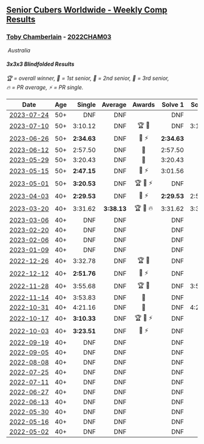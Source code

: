 <style>table {white-space: nowrap;}</style>
<link rel="stylesheet" type="text/css" href="/scw-comp/css/flags.css" />

## [Senior Cubers Worldwide - Weekly Comp Results](/scw-comp/results/)
### [Toby Chamberlain](README.md) - [2022CHAM03](https://www.worldcubeassociation.org/persons/2022CHAM03?event=333bf)

<i class="flag flag-AU" />&nbsp;Australia

#### 3x3x3 Blindfolded Results

<span style="white-space: nowrap;">🏆 = overall winner</span>, <span style="white-space: nowrap;">🥇 = 1st senior</span>, <span style="white-space: nowrap;">🥈 = 2nd senior</span>, <span style="white-space: nowrap;">🥉 = 3rd senior</span>, <span style="white-space: nowrap;">🔥 = PR average</span>, <span style="white-space: nowrap;">⚡ = PR single</span>.

| Date | Age | Single | Average | Awards | Solve 1 | Solve 2 | Solve 3 | Video |
| :--: | :--: | --: | --: | :--: | --: | --: | --: | :-- |
| [2023-07-24](../../results/2023-07-24/333bf.md) | 50+ | DNF | DNF |  | DNF | DNF | DNF | [Desktop](https://www.facebook.com/events/811904560530618/permalink/817923159928758) / [Mobile](https://m.facebook.com/events/811904560530618?view=permalink&id=817923159928758) |
| [2023-07-10](../../results/2023-07-10/333bf.md) | 50+ | 3:10.12 | DNF | 🏆 🥇 | DNF | 3:10.12 | DNF | [Desktop](https://www.facebook.com/events/267491525977865/permalink/273868022006882) / [Mobile](https://m.facebook.com/events/267491525977865?view=permalink&id=273868022006882) |
| [2023-06-26](../../results/2023-06-26/333bf.md) | 50+ | **2:34.63** | DNF | 🥈 ⚡ | **2:34.63** | DNF | 2:52.88 | [Desktop](https://www.facebook.com/events/1347875969094200/permalink/1354860868395710) / [Mobile](https://m.facebook.com/events/1347875969094200?view=permalink&id=1354860868395710) |
| [2023-06-12](../../results/2023-06-12/333bf.md) | 50+ | 2:57.50 | DNF | 🥈 | 2:57.50 | DNF | DNF | [Desktop](https://www.facebook.com/events/1215614055818994/permalink/1221953415185058) / [Mobile](https://m.facebook.com/events/1215614055818994?view=permalink&id=1221953415185058) |
| [2023-05-29](../../results/2023-05-29/333bf.md) | 50+ | 3:20.43 | DNF | 🥇 | 3:20.43 | DNF | DNF | [Desktop](https://www.facebook.com/events/1006326390733395/permalink/1009928270373207) / [Mobile](https://m.facebook.com/events/1006326390733395?view=permalink&id=1009928270373207) |
| [2023-05-15](../../results/2023-05-15/333bf.md) | 50+ | **2:47.15** | DNF | 🥈 ⚡ | 3:01.56 | DNF | **2:47.15** | [Desktop](https://www.facebook.com/events/179341611736618/permalink/187088357628610) / [Mobile](https://m.facebook.com/events/179341611736618?view=permalink&id=187088357628610) |
| [2023-05-01](../../results/2023-05-01/333bf.md) | 50+ | **3:20.53** | DNF | 🏆 🥇 ⚡ | DNF | DNF | **3:20.53** | [Desktop](https://www.facebook.com/events/542713531136099/permalink/548762303864555) / [Mobile](https://m.facebook.com/events/542713531136099?view=permalink&id=548762303864555) |
| [2023-04-03](../../results/2023-04-03/333bf.md) | 40+ | **2:29.53** | DNF | 🥈 ⚡ | **2:29.53** | 2:59.24 | DNF | [Desktop](https://www.facebook.com/events/6012958745461099/permalink/6051977718225868) / [Mobile](https://m.facebook.com/events/6012958745461099?view=permalink&id=6051977718225868) |
| [2023-03-20](../../results/2023-03-20/333bf.md) | 40+ | 3:31.62 | **3:38.13** | 🏆 🥇 🔥 | 3:31.62 | 3:39.13 | 3:43.65 | [Desktop](https://www.facebook.com/events/2297382030433675/permalink/2304411433064068) / [Mobile](https://m.facebook.com/events/2297382030433675?view=permalink&id=2304411433064068) |
| [2023-03-06](../../results/2023-03-06/333bf.md) | 40+ | DNF | DNF |  | DNF | DNF | DNF | [Desktop](https://www.facebook.com/events/1159591751416893/permalink/1165602610815807) / [Mobile](https://m.facebook.com/events/1159591751416893?view=permalink&id=1165602610815807) |
| [2023-02-20](../../results/2023-02-20/333bf.md) | 40+ | DNF | DNF |  | DNF | DNF | DNF | [Desktop](https://www.facebook.com/events/3356785791203879/permalink/3365076537041471) / [Mobile](https://m.facebook.com/events/3356785791203879?view=permalink&id=3365076537041471) |
| [2023-02-06](../../results/2023-02-06/333bf.md) | 40+ | DNF | DNF |  | DNF | DNF | DNF | [Desktop](https://www.facebook.com/events/1402762647128043/permalink/1409322966472011) / [Mobile](https://m.facebook.com/events/1402762647128043?view=permalink&id=1409322966472011) |
| [2023-01-09](../../results/2023-01-09/333bf.md) | 40+ | DNF | DNF |  | DNF | DNF | DNF | [Desktop](https://www.facebook.com/events/3336985539874805/permalink/3347271978846161) / [Mobile](https://m.facebook.com/events/3336985539874805?view=permalink&id=3347271978846161) |
| [2022-12-26](../../results/2022-12-26/333bf.md) | 40+ | 3:32.78 | DNF | 🏆 🥇 | DNF | DNF | 3:32.78 | [Desktop](https://www.facebook.com/events/1410194616184720/permalink/1418677755336406) / [Mobile](https://m.facebook.com/events/1410194616184720?view=permalink&id=1418677755336406) |
| [2022-12-12](../../results/2022-12-12/333bf.md) | 40+ | **2:51.76** | DNF | 🥈 ⚡ | DNF | DNF | **2:51.76** | [Desktop](https://www.facebook.com/events/872606603911817/permalink/882514729587671) / [Mobile](https://m.facebook.com/events/872606603911817?view=permalink&id=882514729587671) |
| [2022-11-28](../../results/2022-11-28/333bf.md) | 40+ | 3:55.68 | DNF | 🏆 🥇 | DNF | 3:55.68 | DNF | [Desktop](https://www.facebook.com/events/527955525684815/permalink/536031248210576) / [Mobile](https://m.facebook.com/events/527955525684815?view=permalink&id=536031248210576) |
| [2022-11-14](../../results/2022-11-14/333bf.md) | 40+ | 3:53.83 | DNF | 🥈 | DNF | DNF | 3:53.83 | [Desktop](https://www.facebook.com/events/1073814339981159/permalink/1082392925789967) / [Mobile](https://m.facebook.com/events/1073814339981159?view=permalink&id=1082392925789967) |
| [2022-10-31](../../results/2022-10-31/333bf.md) | 40+ | 4:21.16 | DNF | 🥈 | DNF | 4:21.16 | DNF | [Desktop](https://www.facebook.com/events/789984605598588/permalink/799184544678594) / [Mobile](https://m.facebook.com/events/789984605598588?view=permalink&id=799184544678594) |
| [2022-10-17](../../results/2022-10-17/333bf.md) | 40+ | **3:10.33** | DNF | 🏆 🥇 ⚡ | DNF | DNF | **3:10.33** | [Desktop](https://www.facebook.com/events/1306275440187039/permalink/1316224539192129) / [Mobile](https://m.facebook.com/events/1306275440187039?view=permalink&id=1316224539192129) |
| [2022-10-03](../../results/2022-10-03/333bf.md) | 40+ | **3:23.51** | DNF | 🥉 ⚡ | DNF | DNF | **3:23.51** | [Desktop](https://www.facebook.com/events/470841368325055/permalink/477579037651288) / [Mobile](https://m.facebook.com/events/470841368325055?view=permalink&id=477579037651288) |
| [2022-09-19](../../results/2022-09-19/333bf.md) | 40+ | DNF | DNF |  | DNF | DNF | DNF | [Desktop](https://www.facebook.com/events/788721762384010/permalink/798549808067872) / [Mobile](https://m.facebook.com/events/788721762384010?view=permalink&id=798549808067872) |
| [2022-09-05](../../results/2022-09-05/333bf.md) | 40+ | DNF | DNF |  | DNF | DNF | DNF | [Desktop](https://www.facebook.com/events/890334055259839/permalink/898337804459464) / [Mobile](https://m.facebook.com/events/890334055259839?view=permalink&id=898337804459464) |
| [2022-08-08](../../results/2022-08-08/333bf.md) | 40+ | DNF | DNF |  | DNF | DNF | DNF | [Desktop](https://www.facebook.com/events/1895101540680357/permalink/1904216166435561) / [Mobile](https://m.facebook.com/events/1895101540680357?view=permalink&id=1904216166435561) |
| [2022-07-25](../../results/2022-07-25/333bf.md) | 40+ | DNF | DNF |  | DNF | DNF | DNF | [Desktop](https://www.facebook.com/events/734219160996929/permalink/742380836847428) / [Mobile](https://m.facebook.com/events/734219160996929?view=permalink&id=742380836847428) |
| [2022-07-11](../../results/2022-07-11/333bf.md) | 40+ | DNF | DNF |  | DNF | DNF | DNF | [Desktop](https://www.facebook.com/events/1224095091671386/permalink/1232409604173268) / [Mobile](https://m.facebook.com/events/1224095091671386?view=permalink&id=1232409604173268) |
| [2022-06-27](../../results/2022-06-27/333bf.md) | 40+ | DNF | DNF |  | DNF | DNF | DNF | [Desktop](https://www.facebook.com/events/722652212339123/permalink/728118525125825) / [Mobile](https://m.facebook.com/events/722652212339123?view=permalink&id=728118525125825) |
| [2022-06-13](../../results/2022-06-13/333bf.md) | 40+ | DNF | DNF |  | DNF | DNF | DNF | [Desktop](https://www.facebook.com/events/1178827662661240/permalink/1186748108535862) / [Mobile](https://m.facebook.com/events/1178827662661240?view=permalink&id=1186748108535862) |
| [2022-05-30](../../results/2022-05-30/333bf.md) | 40+ | DNF | DNF |  | DNF | DNF | DNF | [Desktop](https://www.facebook.com/events/434416978024130/permalink/439622434170251) / [Mobile](https://m.facebook.com/events/434416978024130?view=permalink&id=439622434170251) |
| [2022-05-16](../../results/2022-05-16/333bf.md) | 40+ | DNF | DNF |  | DNF | DNF | DNF | [Desktop](https://www.facebook.com/events/1066743153928061/permalink/1075513549717688) / [Mobile](https://m.facebook.com/events/1066743153928061?view=permalink&id=1075513549717688) |
| [2022-05-02](../../results/2022-05-02/333bf.md) | 40+ | DNF | DNF |  | DNF | DNF | DNF | [Desktop](https://www.facebook.com/events/3187006381570475/permalink/3197379087199871) / [Mobile](https://m.facebook.com/events/3187006381570475?view=permalink&id=3197379087199871) |


<!-- Global site tag (gtag.js) - Google Analytics -->
<script async src="https://www.googletagmanager.com/gtag/js?id=UA-86348435-3"></script>
<script>window.dataLayer = window.dataLayer || []; function gtag() {dataLayer.push(arguments);} gtag('js', new Date()); gtag('config', 'UA-86348435-3');</script>

